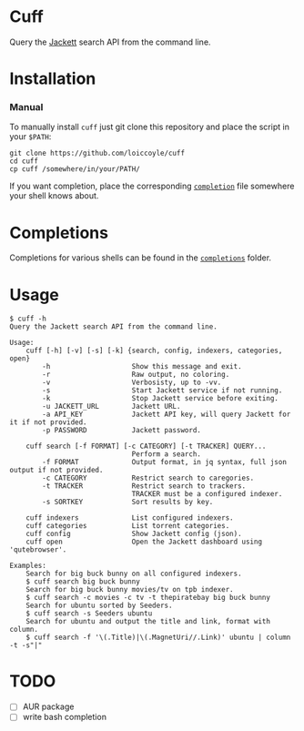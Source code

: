 # Cuff

Query the [Jackett](https://github.com/jackett/jackett) search API from the command line.

# Installation

### Manual

To manually install `cuff` just git clone this repository and place the script in your `$PATH`:
```
git clone https://github.com/loiccoyle/cuff
cd cuff
cp cuff /somewhere/in/your/PATH/
```

If you want <TAB> completion, place the corresponding [`completion`](completions) file somewhere your shell knows about.

# Completions

Completions for various shells can be found in the [`completions`](completions) folder.

# Usage

```
$ cuff -h
Query the Jackett search API from the command line.

Usage:
    cuff [-h] [-v] [-s] [-k] {search, config, indexers, categories, open}
        -h                    Show this message and exit.
        -r                    Raw output, no coloring.
        -v                    Verbosisty, up to -vv.
        -s                    Start Jackett service if not running.
        -k                    Stop Jackett service before exiting.
        -u JACKETT_URL        Jackett URL.
        -a API_KEY            Jackett API key, will query Jackett for it if not provided.
        -p PASSWORD           Jackett password.

    cuff search [-f FORMAT] [-c CATEGORY] [-t TRACKER] QUERY...
                              Perform a search.
        -f FORMAT             Output format, in jq syntax, full json output if not provided.
        -c CATEGORY           Restrict search to caregories.
        -t TRACKER            Restrict search to trackers.
                              TRACKER must be a configured indexer.
        -s SORTKEY            Sort results by key.

    cuff indexers             List configured indexers.
    cuff categories           List torrent categories.
    cuff config               Show Jackett config (json).
    cuff open                 Open the Jackett dashboard using 'qutebrowser'.

Examples:
    Search for big buck bunny on all configured indexers.
    $ cuff search big buck bunny
    Search for big buck bunny movies/tv on tpb indexer.
    $ cuff search -c movies -c tv -t thepiratebay big buck bunny
    Search for ubuntu sorted by Seeders.
    $ cuff search -s Seeders ubuntu
    Search for ubuntu and output the title and link, format with column.
    $ cuff search -f '\(.Title)|\(.MagnetUri//.Link)' ubuntu | column -t -s"|"
```

# TODO
- [ ] AUR package
- [ ] write bash completion
